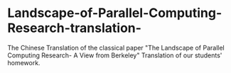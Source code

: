 # Landscape-of-Parallel-Computing-Research-translation-
The Chinese Translation of the classical paper "The Landscape of Parallel Computing Research- A View from Berkeley"
Translation of our students' homework.
